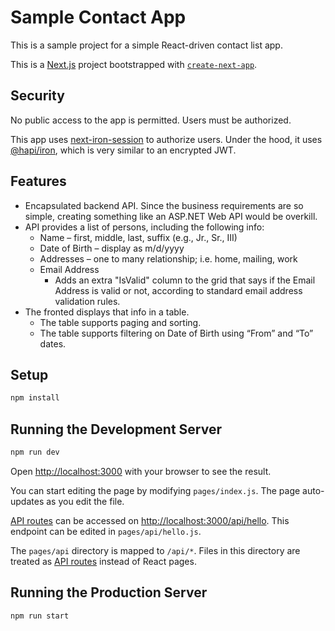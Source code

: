 Sample Contact App
==================

This is a sample project for a simple React-driven contact list app.

This is a [Next.js](https://nextjs.org/) project bootstrapped with [`create-next-app`](https://github.com/vercel/next.js/tree/canary/packages/create-next-app).

Security
--------

No public access to the app is permitted. Users must be authorized.

This app uses [next-iron-session](https://github.com/vvo/next-iron-session) to authorize users.
Under the hood, it uses [@hapi/iron](https://github.com/hapijs/iron), which is very similar to an encrypted JWT.

Features
--------

- Encapsulated backend API. Since the business requirements are so simple, creating something like an ASP.NET Web API would be overkill.
- API provides a list of persons, including the following info:
    - Name – first, middle, last, suffix (e.g., Jr., Sr., III)
    - Date of Birth – display as m/d/yyyy
    - Addresses – one to many relationship; i.e. home, mailing, work
    - Email Address
        - Adds an extra "IsValid" column to the grid that says if the Email Address is valid or not, according to standard email address validation rules.
- The fronted displays that info in a table.
    - The table supports paging and sorting.
    - The table supports filtering on Date of Birth using “From” and “To” dates.

Setup
-----

```sh
npm install
```

Running the Development Server
------------------------------

```sh
npm run dev
```

Open [http://localhost:3000](http://localhost:3000) with your browser to see the result.

You can start editing the page by modifying `pages/index.js`. The page auto-updates as you edit the file.

[API routes](https://nextjs.org/docs/api-routes/introduction) can be accessed on [http://localhost:3000/api/hello](http://localhost:3000/api/hello). This endpoint can be edited in `pages/api/hello.js`.

The `pages/api` directory is mapped to `/api/*`. Files in this directory are treated as [API routes](https://nextjs.org/docs/api-routes/introduction) instead of React pages.

Running the Production Server
-----------------------------

```sh
npm run start
```
